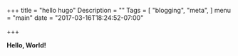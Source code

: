 +++
title = "hello hugo"
Description = ""
Tags = [
  "blogging",
  "meta",
]
menu = "main"
date = "2017-03-16T18:24:52-07:00"

+++

**Hello, World!**
